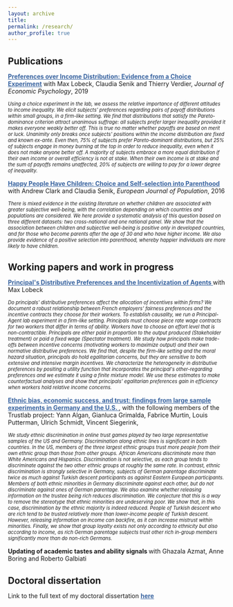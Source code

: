 ```yaml
---
layout: archive
title: 
permalink: /research/
author_profile: true
---
```

<h1 style="font-size:150%;">Publications</h1>

<u><b><a href='https://www.sciencedirect.com/science/article/abs/pii/S0167487019301084' style="color:rgb(57, 100, 160);" >Preferences over Income Distribution: Evidence from a Choice Experiment</a></b></u>
with Max Lobeck, Claudia Senik and Thierry Verdier, <i>Journal of Economic Psychology</i>, 2019

<p style="font-size:80%;"><i> Using a choice experiment in the lab, we assess the relative importance of different attitudes to income inequality. We elicit subjects' preferences regarding pairs of payoff distributions within
small groups, in a firm-like setting. We find that distributions that satisfy the Pareto-dominance
criterion attract unanimous suffrage: all subjects prefer larger inequality provided it makes
everyone weakly better off. This is true no matter whether payoffs are based on merit or luck.
Unanimity only breaks once subjects' positions within the income distribution are fixed and
known ex-ante. Even then, 75% of subjects prefer Pareto-dominant distributions, but 25% of
subjects engage in money burning at the top in order to reduce inequality, even when it does not
make anyone better off. A majority of subjects embrace a more equal distribution if their own
income or overall efficiency is not at stake. When their own income is at stake and the sum of
payoffs remains unaffected, 20% of subjects are willing to pay for a lower degree of inequality.</i></p>

<u><b><a href='https://link.springer.com/article/10.1007/s10680-016-9389-x' style="color:rgb(57, 100, 160);" >Happy People Have Children: Choice and Self-selection into Parenthood</a></b></u>
with Andrew Clark and Claudia Senik, <i>European Journal of Population</i>, 2016

<p style="font-size:80%;"><i> There is mixed evidence in the existing literature on whether children are
associated with greater subjective well-being, with the correlation depending on
which countries and populations are considered. We here provide a systematic
analysis of this question based on three different datasets: two cross-national and
one national panel. We show that the association between children and subjective
well-being is positive only in developed countries, and for those who become
parents after the age of 30 and who have higher income. We also provide evidence
of a positive selection into parenthood, whereby happier individuals are more likely
to have children.</i></p>




<h1 style="font-size:150%;">Working papers and work in progress</h1>


<u><b><a href='https://sophiecetre.github.io//Principals_v10.pdf' style="color:rgb(57, 100, 160);" > Principal's Distributive Preferences and the Incentivization of Agents </a></b></u>
with Max Lobeck
<p style="font-size:80%;"><i>  Do principals' distributive preferences affect the allocation of incentives within firms? We document a robust relationship between French employers' fairness preferences and the incentive contracts they choose for their workers. To establish causality, we run a Principal-Agent lab experiment
in a firm-like setting. Principals must choose piece rate wage contracts for two workers that differ in terms of ability. Workers have to choose an effort level that is non-contractible. Principals are either paid in proportion to the output produced (Stakeholder treatment) or paid a fixed wage (Spectator treatment). We study how principals make trade-offs between incentive concerns (motivating workers to maximize output) and their own normative distributive preferences. We find that, despite the firm-like setting and the moral hazard situation, principals do hold egalitarian concerns, but they are sensitive to both extensive and intensive margin incentives. We characterize the heterogeneity in distributive preferences by positing a utility function that incorporates the principal's other-regarding preferences and we estimate it using a finite mixture model. We use these estimates to make counterfactual analyses and show that
principals' egalitarian preferences gain in efficiency when workers hold relative income concerns. </i></p>



<u><b><a href='https://sophiecetre.github.io//Paper_US_DEU_v18%20EJ%20submission.pdf' style="color:rgb(57, 100, 160);" > Ethnic bias, economic success, and trust: findings from large sample experiments in Germany and the U.S.  </a></b></u> , 
with the following members of the Trustlab project: Yann Algan, Gianluca Grimalda, Fabrice Murtin, Louis Putterman, Ulrich Schmidt, Vincent Siegerink,
  
<p style="font-size:80%;"><i> We study ethnic discrimination in online trust games played by two large representative samples of the US and Germany. Discrimination along ethnic lines is significant in both countries. In the US, members of the three largest ethnic groups trust more people from their own ethnic group than those from other groups. African Americans discriminate more than White Americans and Hispanics. Discrimination is not selective, as each group tends to discriminate against the two other ethnic groups at roughly the same rate. In contrast, ethnic discrimination is strongly selective in Germany, subjects of German parentage discriminate twice as much against Turkish descent participants as against Eastern European participants. Members of both ethnic minorities in Germany discriminate against each other, but do not discriminate against ones of German parentage. We also examine whether releasing information on the trustee being rich reduces discrimination. We conjecture that this is a way to remove the stereotype that ethnic minorities are undeserving poor. We show that, in this case, discrimination by the ethnic majority is indeed reduced. People of Turkish descent who are rich tend to be trusted relatively more than lower-income people of Turkish descent. However, releasing information on income can backfire, as it can increase mistrust within minorities. Finally, we show that group loyalty exists not only according to ethnicity but also according to income, as rich German parentage subjects trust other rich in-group members significantly more than do non-rich Germans.  </i></p>

<b>Updating of academic tastes and ability signals </b>
with Ghazala Azmat, Anne Boring and Roberto Galbiati


<h1 style="font-size:150%;">Doctoral dissertation</h1>

Link to the full text of my doctoral dissertation <u><b><a href='https://sophiecetre.github.io//MAIN.pdf' style="color:rgb(57, 100, 160);" > here  </a></b></u> 
